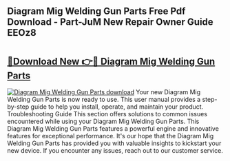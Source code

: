 ## Diagram Mig Welding Gun Parts Free Pdf Download - Part-JuM New Repair Owner Guide EEOz8

# <h2><a href="http://dfmurhu.blite.top/?on=Diagram+Mig+Welding+Gun+Parts">🔗Download New 👉🔴 Diagram Mig Welding Gun Parts</a></h2>

[![Diagram Mig Welding Gun Parts download](https://i.imgur.com/lujVjoI.png)](http://dfmurhu.blite.top/?on=Diagram+Mig+Welding+Gun+Parts)
Your new Diagram Mig Welding Gun Parts is now ready to use. This user manual provides a step-by-step guide to help you install, operate, and maintain your product. Troubleshooting Guide This section offers solutions to common issues encountered while using your Diagram Mig Welding Gun Parts. This Diagram Mig Welding Gun Parts features a powerful engine and innovative features for exceptional performance. It's our hope that the Diagram Mig Welding Gun Parts has provided you with valuable insights to kickstart your new device. If you encounter any issues, reach out to our customer service.
